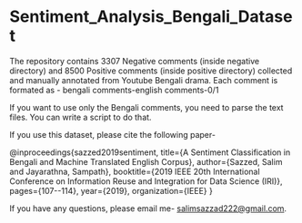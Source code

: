 # Sentiment_Analysis_Bengali_Dataset

The repository contains 3307 Negative comments (inside negative directory) and 8500 Positive comments (inside positive directory) collected and manually annotated from Youtube Bengali drama. Each comment is formated as -
  bengali comments-english comments-0/1
  
If you want to use only the Bengali comments, you need to parse the text files. You can write a script to do that.


If you use this dataset, please cite the following paper- 

@inproceedings{sazzed2019sentiment,
  title={A Sentiment Classification in Bengali and Machine Translated English Corpus},
  author={Sazzed, Salim and Jayarathna, Sampath},
  booktitle={2019 IEEE 20th International Conference on Information Reuse and Integration for Data Science (IRI)},
  pages={107--114},
  year={2019},
  organization={IEEE}
}

If you have any questions, please email me- salimsazzad222@gmail.com.
